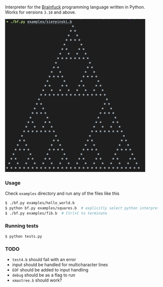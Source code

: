 Interpreter for the [Brainfuck](https://esolangs.org/wiki/Brainfuck) programming language written in Python. Works for versions `3.10` and above.

![triangle](./sierpinski.png)

### Usage

Check `examples` directory and run any of the files like this

```bash
$ ./bf.py examples/hello_world.b
$ python bf.py examples/squares.b  # explicitly select python interpreter to run withs
$ ./bf.py examples/fib.b  # Ctrl+C to terminate
```

### Running tests

```bash
$ python tests.py
```

### TODO

* `test4.b` should fail with an error
* input should be handled for multicharacter lines
* `EOF` should be added to input handling
* `debug` should be as a flag to run
* `xmastree.b` should work?

